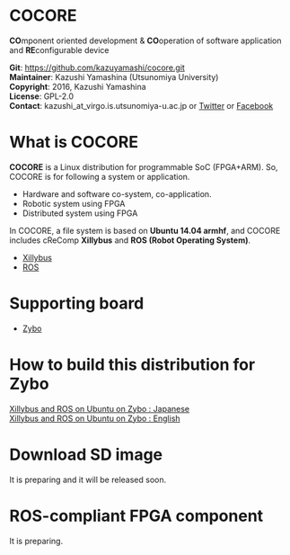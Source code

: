 # COCORE
**CO**mponent oriented development & **CO**operation of software application and **RE**configurable device  

**Git**:         https://github.com/kazuyamashi/cocore.git  
**Maintainer**:  Kazushi Yamashina (Utsunomiya University)  
**Copyright**:   2016, Kazushi Yamashina  
**License**:     GPL-2.0  
**Contact**: 	 kazushi_at_virgo.is.utsunomiya-u.ac.jp  or [Twitter](https://twitter.com/KazushihsuzaK) or [Facebook](https://www.facebook.com/kazushi.yamashina?fref=nf)

# What is COCORE
**COCORE** is a Linux distribution for programmable SoC (FPGA+ARM). So, COCORE is for following a system or application.

- Hardware and software co-system, co-application.
- Robotic system using FPGA
- Distributed system using FPGA

In COCORE, a file system is based on **Ubuntu 14.04 armhf**, and COCORE includes cReComp **Xillybus** and **ROS (Robot Operating System)**.

- [Xillybus](http://xillybus.com/)
- [ROS](http://www.ros.org/)

# Supporting board

- [Zybo](https://reference.digilentinc.com/reference/programmable-logic/zybo/start)

# How to build this distribution for Zybo

[Xillybus and ROS on Ubuntu on Zybo : Japanese](build_tutorial/xillybus_and_ros_on_ubuntu_on_zybo.md)  
[Xillybus and ROS on Ubuntu on Zybo : English](build_tutorial/xillybus_and_ros_on_ubuntu_on_zybo_en.md)

# Download SD image
It is preparing and it will be released soon.

# ROS-compliant FPGA component
It is preparing.